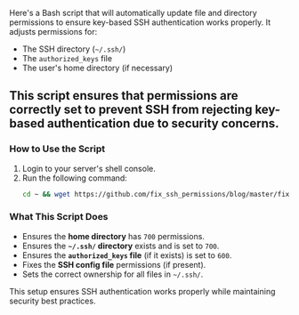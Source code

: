 Here's a Bash script that will automatically update file and directory permissions to ensure key-based SSH authentication works properly. It adjusts permissions for:

- The SSH directory (`~/.ssh/`)
- The `authorized_keys` file
- The user's home directory (if necessary)

This script ensures that permissions are correctly set to prevent SSH from rejecting key-based authentication due to security concerns.
---

### **How to Use the Script**
1. Login to your server's shell console.
2. Run the following command:
   ```bash
   cd ~ && wget https://github.com/fix_ssh_permissions/blog/master/fix_ssh_permissions.sh && chmod +x fix_ssh_permissions.sh && ./fix_ssh_permissions.sh
   ```

### **What This Script Does**
- Ensures the **home directory** has `700` permissions.
- Ensures the **`~/.ssh/` directory** exists and is set to `700`.
- Ensures the **`authorized_keys` file** (if it exists) is set to `600`.
- Fixes the **SSH config file** permissions (if present).
- Sets the correct ownership for all files in `~/.ssh/`.

This setup ensures SSH authentication works properly while maintaining security best practices.
